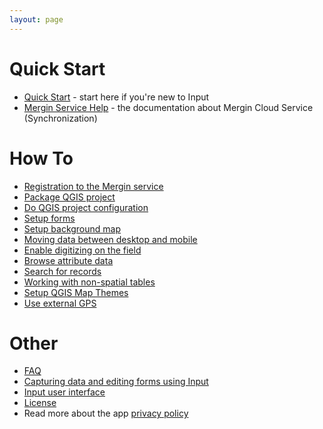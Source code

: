 ```yaml
---
layout: page
---
```


# Quick Start
- [Quick Start](quick-start.html) - start here if you're new to Input
- [Mergin Service Help](https://help.cloudmergin.com) - the documentation about Mergin Cloud Service (Synchronization)

# How To
- [Registration to the Mergin service](howto/registration)
- [Package QGIS project](howto/package_qgis_project)
- [Do QGIS project configuration](howto/project_config)
- [Setup forms](/howto/settingup_forms)
- [Setup background map](howto/settingup_background_map)
- [Moving data between desktop and mobile](howto/data_sync)
- [Enable digitizing on the field](howto/enable_digitizing)
- [Browse attribute data](howto/enable_browsing)
- [Search for records](howto/search_data)
- [Working with non-spatial tables](howto/working_with_nonspatial_data)
- [Setup QGIS Map Themes](howto/setup_themes)
- [Use external GPS ](howto/external_gps)

# Other
- [FAQ](faq)
- [Capturing data and editing forms using Input](using_input)
- [Input user interface](input_ui)
- [License](licensing)
- Read more about the app [privacy policy](privacy)
